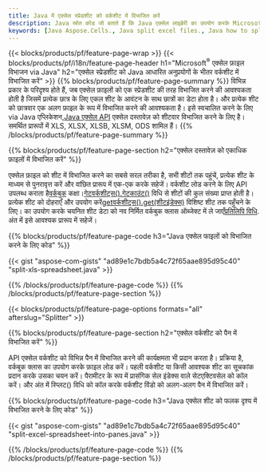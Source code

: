 ```yaml
---
title: Java में एक्सेल स्प्रेडशीट को वर्कशीट में विभाजित करें
description: Java स्रोत कोड जो बताते हैं कि Java एक्सेल लाइब्रेरी का उपयोग करके Microsoft एक्सेल फाइलों को कई दस्तावेजों में कैसे विभाजित किया जाए
keywords: [Java Aspose.Cells., Java split excel files., Java how to split excel files into multiple files., Java excel splitter., Java split Cell., Cell splitter using Java]
---
```

{{< blocks/products/pf/feature-page-wrap >}}
{{< blocks/products/pf/i18n/feature-page-header h1="Microsoft<sup>&reg;</sup> एक्सेल फ़ाइल विभाजन via Java" h2="एक्सेल स्प्रेडशीट को Java आधारित अनुप्रयोगों के भीतर वर्कशीट में विभाजित करें" >}}
{{% blocks/products/pf/feature-page-summary %}}
विभिन्न प्रकार के परिदृश्य होते हैं, जब एक्सेल फ़ाइलों को एक स्प्रेडशीट की तरह विभाजित करने की आवश्यकता होती है जिसमें प्रत्येक छात्र के लिए एकल शीट के आवंटन के साथ छात्रों का डेटा होता है। और प्रत्येक शीट को छात्रवार एक अलग फ़ाइल के रूप में विभाजित करने की आवश्यकता है। इसे स्वचालित करने के लिए via Java एप्लिकेशन,[Java एक्सेल API](/cells/hi/java/) एक्सेल दस्तावेज़ को शीटवार विभाजित करने के लिए है। समर्थित प्रारूपों में XLS, XLSX, XLSB, XLSM, ODS शामिल हैं।
{{% /blocks/products/pf/feature-page-summary %}}

{{% blocks/products/pf/feature-page-section h2="एक्सेल दस्तावेज़ को एकाधिक फ़ाइलों में विभाजित करें" %}}

 एक्सेल फ़ाइल को शीट में विभाजित करने का सबसे सरल तरीका है, सभी शीटों तक पहुंचें, प्रत्येक शीट के माध्यम से पुनरावृत्त करें और वांछित प्रारूप में एक-एक करके सहेजें। वर्कशीट लोड करने के लिए API उपलब्ध कराता है[वर्कबुक](https://reference.aspose.com/cells/java/com.aspose.cells/Workbook) कक्षा।[गेटवर्कशीट्स().गेटकाउंट()](https://reference.aspose.com/cells/java/com.aspose.cells/worksheetcollection#Count) विधि से शीटों की कुल संख्या प्राप्त होती है। प्रत्येक शीट को दोहराएँ और उपयोग करें[getवर्कशीट्स().get(शीटइंडेक्स)](https://reference.aspose.com/cells/java/com.aspose.cells/worksheetcollection#get) विशिष्ट शीट तक पहुँचने के लिए। का उपयोग करके चयनित शीट डेटा को नव निर्मित वर्कबुक क्लास ऑब्जेक्ट में ले जाएँ[प्रतिलिपि विधि](https://reference.aspose.com/cells/java/com.aspose.cells/workbook#copy(com.aspose.cells.Workbook)). अंत में इसे आवश्यक प्रारूप में सहेजें।

{{% blocks/products/pf/feature-page-code h3="Java एक्सेल फाइलों को विभाजित करने के लिए कोड" %}}

{{< gist "aspose-com-gists" "ad89e1c7bdb5a4c72f65aae895d95c40" "split-xls-spreadsheet.java" >}}

{{% /blocks/products/pf/feature-page-code %}}
{{% /blocks/products/pf/feature-page-section %}}

{{< blocks/products/pf/feature-page-options formats="all" afterslug="Splitter" >}}

{{% blocks/products/pf/feature-page-section h2="एक्सेल वर्कशीट को पैन में विभाजित करें" %}}

API एक्सेल वर्कशीट को विभिन्न पैन में विभाजित करने की कार्यक्षमता भी प्रदान करता है। प्रक्रिया है, वर्कबुक क्लास का उपयोग करके फ़ाइल लोड करें। पहली वर्कशीट या किसी आवश्यक शीट का सूचकांक प्रदान करके उसका चयन करें। पैरामीटर के रूप में प्रासंगिक सेल इंडेक्स वाले सेटएक्टिवसेल को कॉल करें। और अंत में स्प्लिट() विधि को कॉल करके वर्कशीट विंडो को अलग-अलग पैन में विभाजित करें।

{{% blocks/products/pf/feature-page-code h3="Java एक्सेल शीट को फलक दृश्य में विभाजित करने के लिए कोड" %}}

{{< gist "aspose-com-gists" "ad89e1c7bdb5a4c72f65aae895d95c40" "split-excel-spreadsheet-into-panes.java" >}}

{{% /blocks/products/pf/feature-page-code %}}
{{% /blocks/products/pf/feature-page-section %}}
